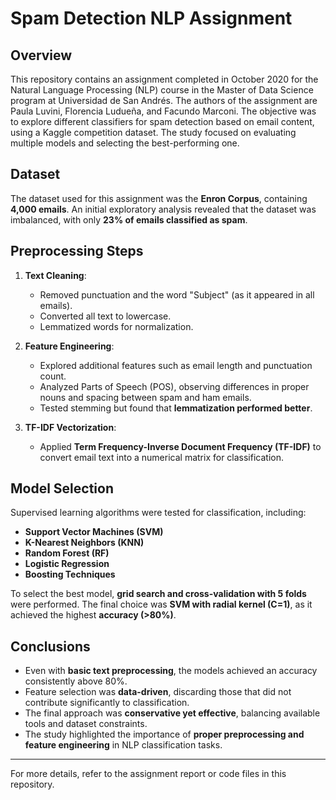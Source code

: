 # Spam Detection NLP Assignment

## Overview
This repository contains an assignment completed in October 2020 for the Natural Language Processing (NLP) course in the Master of Data Science program at Universidad de San Andrés. The authors of the assignment are Paula Luvini, Florencia Ludueña, and Facundo Marconi. The objective was to explore different classifiers for spam detection based on email content, using a Kaggle competition dataset. The study focused on evaluating multiple models and selecting the best-performing one.

## Dataset
The dataset used for this assignment was the **Enron Corpus**, containing **4,000 emails**. An initial exploratory analysis revealed that the dataset was imbalanced, with only **23% of emails classified as spam**.

## Preprocessing Steps
1. **Text Cleaning**:
   - Removed punctuation and the word "Subject" (as it appeared in all emails).
   - Converted all text to lowercase.
   - Lemmatized words for normalization.
   
2. **Feature Engineering**:
   - Explored additional features such as email length and punctuation count.
   - Analyzed Parts of Speech (POS), observing differences in proper nouns and spacing between spam and ham emails.
   - Tested stemming but found that **lemmatization performed better**.
   
3. **TF-IDF Vectorization**:
   - Applied **Term Frequency-Inverse Document Frequency (TF-IDF)** to convert email text into a numerical matrix for classification.

## Model Selection
Supervised learning algorithms were tested for classification, including:
- **Support Vector Machines (SVM)**
- **K-Nearest Neighbors (KNN)**
- **Random Forest (RF)**
- **Logistic Regression**
- **Boosting Techniques**

To select the best model, **grid search and cross-validation with 5 folds** were performed. The final choice was **SVM with radial kernel (C=1)**, as it achieved the highest **accuracy (>80%)**.

## Conclusions
- Even with **basic text preprocessing**, the models achieved an accuracy consistently above 80%.
- Feature selection was **data-driven**, discarding those that did not contribute significantly to classification.
- The final approach was **conservative yet effective**, balancing available tools and dataset constraints.
- The study highlighted the importance of **proper preprocessing and feature engineering** in NLP classification tasks.

---
For more details, refer to the assignment report or code files in this repository.
